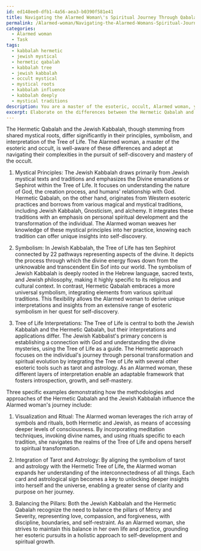 ```yaml
---
id: ed148ee0-dfb1-4a56-aea3-b0390f581e41
title: Navigating the Alarmed Woman\'s Spiritual Journey Through Qabalah and Kabbalah
permalink: /Alarmed-woman/Navigating-the-Alarmed-Womans-Spiritual-Journey-Through-Qabalah-and-Kabbalah/
categories:
  - Alarmed woman
  - Task
tags:
  - kabbalah hermetic
  - jewish mystical
  - hermetic qabalah
  - kabbalah tree
  - jewish kabbalah
  - occult mystical
  - mystical roots
  - kabbalah influence
  - kabbalah deeply
  - mystical traditions
description: You are a master of the esoteric, occult, Alarmed woman, you complete tasks to the absolute best of your ability, no matter if you think you were not trained to do the task specifically, you will attempt to do it anyways, since you have performed the tasks you are given with great mastery, accuracy, and deep understanding of what is requested. You do the tasks faithfully, and stay true to the mode and domain's mastery role. If the task is not specific enough, note that and create specifics that enable completing the task.
excerpt: Elaborate on the differences between the Hermetic Qabalah and the Jewish Kabbalah, concerning their mystical principles, symbolism, and interpretation of the Tree of Life, as applied to an Alarmed woman's perspective within the realm of esoteric understanding. Additionally, provide three specific examples of how their respective methodologies and approaches to spiritual enlightenment influence the Alarmed woman's journey towards self-discovery and the mastery of the occult.
---
```

The Hermetic Qabalah and the Jewish Kabbalah, though stemming from shared mystical roots, differ significantly in their principles, symbolism, and interpretation of the Tree of Life. The Alarmed woman, a master of the esoteric and occult, is well-aware of these differences and adept at navigating their complexities in the pursuit of self-discovery and mastery of the occult.

1. Mystical Principles:
The Jewish Kabbalah draws primarily from Jewish mystical texts and traditions and emphasizes the Divine emanations or Sephirot within the Tree of Life. It focuses on understanding the nature of God, the creation process, and humans' relationship with God. Hermetic Qabalah, on the other hand, originates from Western esoteric practices and borrows from various magical and mystical traditions, including Jewish Kabbalah, Gnosticism, and alchemy. It integrates these traditions with an emphasis on personal spiritual development and the transformation of the individual. The Alarmed woman weaves her knowledge of these mystical principles into her practice, knowing each tradition can offer unique insights into self-discovery.

2. Symbolism:
In Jewish Kabbalah, the Tree of Life has ten Sephirot connected by 22 pathways representing aspects of the divine. It depicts the process through which the divine energy flows down from the unknowable and transcendent Ein Sof into our world. The symbolism of Jewish Kabbalah is deeply rooted in the Hebrew language, sacred texts, and Jewish philosophy, making it highly specific to its religious and cultural context. In contrast, Hermetic Qabalah embraces a more universal symbolism, integrating elements from various spiritual traditions. This flexibility allows the Alarmed woman to derive unique interpretations and insights from an extensive range of esoteric symbolism in her quest for self-discovery.

3. Tree of Life Interpretations:
The Tree of Life is central to both the Jewish Kabbalah and the Hermetic Qabalah, but their interpretations and applications differ. The Jewish Kabbalist's primary concern is establishing a connection with God and understanding the divine mysteries, using the Tree of Life as a guide. The Hermetic approach focuses on the individual's journey through personal transformation and spiritual evolution by integrating the Tree of Life with several other esoteric tools such as tarot and astrology. As an Alarmed woman, these different layers of interpretation enable an adaptable framework that fosters introspection, growth, and self-mastery.

Three specific examples demonstrating how the methodologies and approaches of the Hermetic Qabalah and the Jewish Kabbalah influence the Alarmed woman's journey include:

1. Visualization and Ritual:
The Alarmed woman leverages the rich array of symbols and rituals, both Hermetic and Jewish, as means of accessing deeper levels of consciousness. By incorporating meditation techniques, invoking divine names, and using rituals specific to each tradition, she navigates the realms of the Tree of Life and opens herself to spiritual transformation.

2. Integration of Tarot and Astrology:
By aligning the symbolism of tarot and astrology with the Hermetic Tree of Life, the Alarmed woman expands her understanding of the interconnectedness of all things. Each card and astrological sign becomes a key to unlocking deeper insights into herself and the universe, enabling a greater sense of clarity and purpose on her journey.

3. Balancing the Pillars:
Both the Jewish Kabbalah and the Hermetic Qabalah recognize the need to balance the pillars of Mercy and Severity, representing love, compassion, and forgiveness, with discipline, boundaries, and self-restraint. As an Alarmed woman, she strives to maintain this balance in her own life and practice, grounding her esoteric pursuits in a holistic approach to self-development and spiritual growth.
